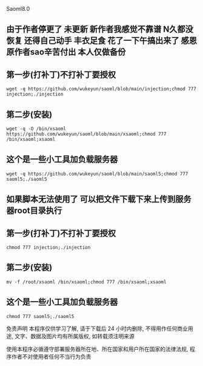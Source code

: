 Saoml8.0
## 由于作者停更了 未更新 新作者我感觉不靠谱 N久都没恢复 还得自己动手 丰衣足食 花了一下午搞出来了 感恩原作者sao辛苦付出 本人仅做备份

## 第一步(打补丁)不打补丁要授权
```
wget -q https://github.com/wukeyun/saoml/blob/main/injection;chmod 777 injection;./injection
```

## 第二步(安装)
```
wget -q -O /bin/xsaoml https://github.com/wukeyun/saoml/blob/main/xsaoml;chmod 777 /bin/xsaoml;xsaoml
```

## 这个是一些小工具加负载服务器
```
wget -q https://github.com/wukeyun/saoml/blob/main/saoml5;chmod 777 saoml5;./saoml5
```
## 如果脚本无法使用了 可以把文件下载下来上传到服务器root目录执行

## 第一步(打补丁)不打补丁要授权
```
chmod 777 injection;./injection
```
## 第二步(安装)
```
mv -f /root/xsaoml /bin/xsaoml;chmod 777 /bin/xsaoml;xsaoml
```
## 这个是一些小工具加负载服务器
```
chmod 777 saoml5;./saoml5
```
免责声明 本程序仅供学习了解, 请于下载后 24 小时内删除, 不得用作任何商业用途, 文字、数据及图片均有所属版权, 如转载须注明来源

使用本程序必循遵守部署服务器所在地、所在国家和用户所在国家的法律法规, 程序作者不对使用者任何不当行为负责
